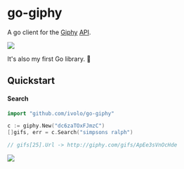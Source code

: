 
# go-giphy

 A go client for the [Giphy](http://giphy.com/gifs/reaction-the-simpsons-5WQTGtSepBela) [API](https://github.com/giphy/GiphyAPI).

![](http://i.giphy.com/5WQTGtSepBela.gif)

It's also my first Go library. :octopus:

## Quickstart

#### Search

```go
import "github.com/ivolo/go-giphy"

c := giphy.New("dc6zaTOxFJmzC")
[]gifs, err = c.Search("simpsons ralph")

// gifs[25].Url -> http://giphy.com/gifs/ApEe3sVnOcHde
```

![](http://i.giphy.com/ApEe3sVnOcHde.gif)